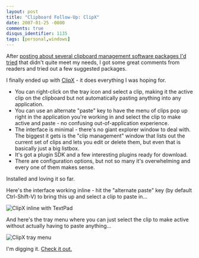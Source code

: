 ```yaml
---
layout: post
title: "Clipboard Follow-Up: ClipX"
date: 2007-01-25 -0800
comments: true
disqus_identifier: 1135
tags: [personal,windows]
---
```

After [posting about several clipboard management software packages I'd
tried](/archive/2007/01/24/clipboard-manager-software.aspx) that didn't
quite meet my needs, I got some great comments from readers and tried
out a few suggested packages.

 I finally ended up with [ClipX](http://bluemars.org/clipx/) - it does
everything I was hoping for.
-   You can right-click on the tray icon and select a clip, making it
    the active clip on the clipboard but not automatically pasting
    anything into any application.
-   You can use an alternate "paste" key to have the menu of clips pop
    up right in the application you're working in and select the clip to
    make active and paste - no confusing out-of-application experience.
-   The interface is minimal - there's no giant explorer window to deal
    with. The biggest it gets is the "clip management" window that lists
    out the current set of clips and lets you edit or delete them, but
    even that is basically just a big listbox.
-   It's got a plugin SDK and a few interesting plugins ready for
    download.
-   There are configuration options, but not so many it's overwhelming
    and every one of them makes sense.


 Installed and loving it so far.

 Here's the interface working inline - hit the "alternate paste" key (by
default Ctrl-Shift-V) to bring this up and select a clip to paste in...

 ![ClipX inline with
TextPad](https://hyqi8g.dm1.livefilestore.com/y2psCU_Vf3mgX835Nj4Htdtb2z7dPH-pPldqjhs2HAcSZkI-1zzDKeG5cpXayPPYK6jGyz5tAM2M0FQbHRzilercutF--npxhiVi0YfSWh2je4/20070125clipx_inline.gif?psid=1)

 And here's the tray menu where you can just select the clip to make
active without actually having to paste anything...

 ![ClipX tray
menu](https://hyqi8g.dm2302.livefilestore.com/y2pJtIYjVJISBxkRsKIE9rxb367tcoAAv_e440YB--WKk2xsAL2_WTRdW-u-xC1om0BogO0arjRgy1xvnHsGRxnWdUwNBEdWeLq3zfEev-YWNE/20070125clipx_tray.gif?psid=1)

 I'm digging it. [Check it out.](http://bluemars.org/clipx/)
